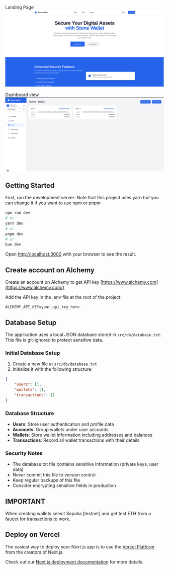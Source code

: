 Landing Page
![Stone Wallet](image.png)

Dashboard view
![Stone Wallet](image2.png)

## Getting Started

First, run the development server: Note that this project uses yarn but you can change it if you want to use npm or pnpm

```bash
npm run dev
# or
yarn dev
# or
pnpm dev
# or
bun dev
```

Open [http://localhost:3000](http://localhost:3000) with your browser to see the result.

## Create account on Alchemy

Create an account on Alchemy to get API key [https://www.alchemy.com](https://www.alchemy.com/)

Add the API key in the .env file at the root of the project:

```text
ALCHEMY_API_KEY=your_api_key_here
```

## Database Setup

The application uses a local JSON database stored in `src/db/database.txt`. This file is git-ignored to protect sensitive data.

### Initial Database Setup

1. Create a new file at `src/db/database.txt`
2. Initialize it with the following structure:

```json
{
	"users": [],
	"wallets": [],
	"transactions": []
}
```

### Database Structure

- **Users**: Store user authentication and profile data
- **Accounts**: Group wallets under user accounts
- **Wallets**: Store wallet information including addresses and balances
- **Transactions**: Record all wallet transactions with their details

### Security Notes

- The database.txt file contains sensitive information (private keys, user data)
- Never commit this file to version control
- Keep regular backups of this file
- Consider encrypting sensitive fields in production

## IMPORTANT

When creating wallets select Sepolia [testnet] and get test ETH from a faucet for transactions to work.

## Deploy on Vercel

The easiest way to deploy your Next.js app is to use the [Vercel Platform](https://vercel.com/new) from the creators of Next.js.

Check out our [Next.js deployment documentation](https://nextjs.org/docs/app/building-your-application/deploying) for more details.
